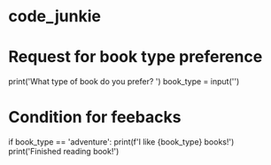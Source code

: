 # code_junkie

# Request for book type preference
print('What type of book do you prefer? ')
book_type = input('')
# Condition for feebacks
if book_type == 'adventure':
    print(f'I like {book_type} books!')
    print('Finished reading book!')
